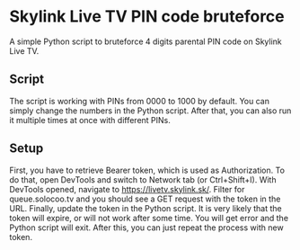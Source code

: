# Skylink Live TV PIN code bruteforce
A simple Python script to bruteforce 4 digits parental PIN code on Skylink Live TV.

## Script
The script is working with PINs from 0000 to 1000 by default. You can simply change the numbers in the Python script. After that, you can also run it multiple times at once with different PINs.

## Setup
First, you have to retrieve Bearer token, which is used as Authorization. To do that, open DevTools and switch to Network tab (or Ctrl+Shift+I). With DevTools opened, navigate to https://livetv.skylink.sk/. Filter for queue.solocoo.tv and you should see a GET request with the token in the URL. Finally, update the token in the Python script. It is very likely that the token will expire, or will not work after some time. You will get error and the Python script will exit. After this, you can just repeat the process with new token.
